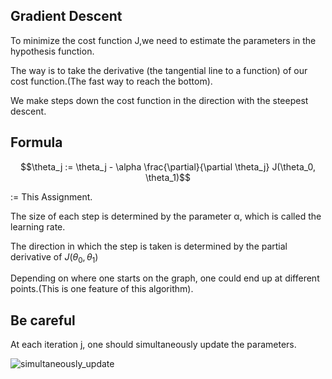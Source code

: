 ## Gradient Descent

To minimize the cost function J,we need to estimate the parameters in the hypothesis function.

The way is to take the derivative (the tangential line to a function) of our cost function.(The fast way to reach the bottom).

We make steps down the cost function in the direction with the steepest descent.

## Formula

$$\theta_j := \theta_j - \alpha \frac{\partial}{\partial \theta_j} J(\theta_0, \theta_1)$$

:= This Assignment.

The size of each step is determined by the parameter α, which is called the learning rate.

The direction in which the step is taken is determined by the partial derivative of $J(\theta_0,\theta_1)$

Depending on where one starts on the graph, one could end up at different points.(This is one feature of this algorithm).

## Be careful

At each iteration j, one should simultaneously update the parameters.

![simultaneously_update](https://github.com/chanchann/MIT-machine-learning-notes/blob/master/img/Simultaneous_update.png)

